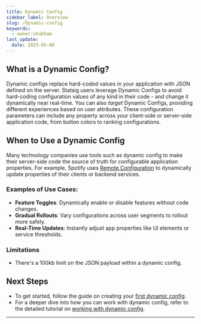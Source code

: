 ```yaml
---
title: Dynamic Config
sidebar_label: Overview
slug: /dynamic-config
keywords:
  - owner:shubham
last_update:
  date: 2025-05-08
---
```


## What is a Dynamic Config?

Dynamic configs replace hard-coded values in your application with JSON defined on the server. Statsig users leverage Dynamic Configs to avoid hard-coding configuration values of any kind in their code - and change it dynamically near real-time. You can also *target* Dynamic Configs, providing different experiences based on user attributes. These configuration parameters can include any property across your client-side or server-side application code, from button colors to ranking configurations.

## When to Use a Dynamic Config

Many technology companies use tools such as dynamic config to make their server-side code the source of truth for configurable application properties. For example, Spotify uses [Remote Configuration](https://engineering.atspotify.com/2020/10/29/spotifys-new-experimentation-platform-part-1/) to dynamically update properties of their clients or backend services.

### Examples of Use Cases:
- **Feature Toggles**: Dynamically enable or disable features without code changes.
- **Gradual Rollouts**: Vary configurations across user segments to rollout more safely.
- **Real-Time Updates**: Instantly adjust app properties like UI elements or service thresholds.

### Limitations

- There's a 100kb limit on the JSON payload within a dynamic config.

## Next Steps

- To get started, follow the guide on creating your [first dynamic config](/guides/first-dynamic-config).
- For a deeper dive into how you can work with dynamic config, refer to the detailed tutorial on [working with dynamic config](/dynamic-config/working-with).

---
